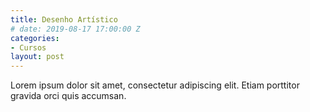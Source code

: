 ```yaml
---
title: Desenho Artístico
# date: 2019-08-17 17:00:00 Z
categories:
- Cursos
layout: post
---
```


Lorem ipsum dolor sit amet, consectetur adipiscing elit. Etiam porttitor gravida orci quis accumsan.